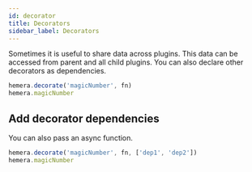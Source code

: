```yaml
---
id: decorator
title: Decorators
sidebar_label: Decorators
---
```


Sometimes it is useful to share data across plugins. This data can be accessed from parent and all child plugins. You can also declare other decorators as dependencies.

```js
hemera.decorate('magicNumber', fn)
hemera.magicNumber
```

## Add decorator dependencies

You can also pass an async function.

```js
hemera.decorate('magicNumber', fn, ['dep1', 'dep2'])
hemera.magicNumber
```
